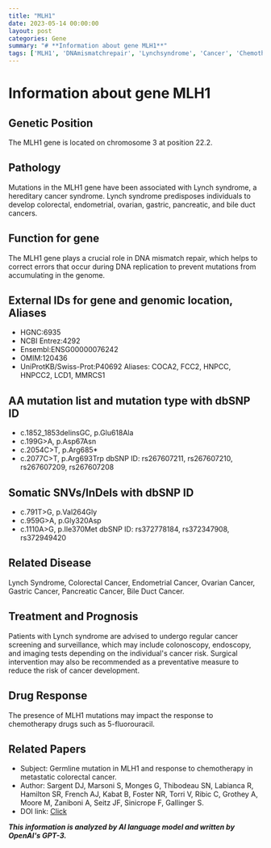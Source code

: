 ```yaml
---
title: "MLH1"
date: 2023-05-14 00:00:00
layout: post
categories: Gene
summary: "# **Information about gene MLH1**"
tags: ['MLH1', 'DNAmismatchrepair', 'Lynchsyndrome', 'Cancer', 'Chemotherapy', 'Geneticmutation', 'Cancerprevention', 'Cancerscreening']
---
```


# **Information about gene MLH1**

## **Genetic Position** 
The MLH1 gene is located on chromosome 3 at position 22.2.

## **Pathology** 
Mutations in the MLH1 gene have been associated with Lynch syndrome, a hereditary cancer syndrome. Lynch syndrome predisposes individuals to develop colorectal, endometrial, ovarian, gastric, pancreatic, and bile duct cancers.

## **Function for gene**
The MLH1 gene plays a crucial role in DNA mismatch repair, which helps to correct errors that occur during DNA replication to prevent mutations from accumulating in the genome.

## **External IDs for gene and genomic location, Aliases**
- HGNC:6935
- NCBI Entrez:4292
- Ensembl:ENSG00000076242
- OMIM:120436
- UniProtKB/Swiss-Prot:P40692
Aliases: COCA2, FCC2, HNPCC, HNPCC2, LCD1, MMRCS1

## **AA mutation list and mutation type with dbSNP ID**
- c.1852_1853delinsGC, p.Glu618Ala
- c.199G>A, p.Asp67Asn
- c.2054C>T, p.Arg685*
- c.2077C>T, p.Arg693Trp
dbSNP ID: rs267607211, rs267607210, rs267607209, rs267607208

## **Somatic SNVs/InDels with dbSNP ID**
- c.791T>G, p.Val264Gly
- c.959G>A, p.Gly320Asp
- c.1110A>G, p.Ile370Met
dbSNP ID: rs372778184, rs372347908, rs372949420

## **Related Disease**
Lynch Syndrome, Colorectal Cancer, Endometrial Cancer, Ovarian Cancer, Gastric Cancer, Pancreatic Cancer, Bile Duct Cancer.

## **Treatment and Prognosis**
Patients with Lynch syndrome are advised to undergo regular cancer screening and surveillance, which may include colonoscopy, endoscopy, and imaging tests depending on the individual's cancer risk. Surgical intervention may also be recommended as a preventative measure to reduce the risk of cancer development.

## **Drug Response**
The presence of MLH1 mutations may impact the response to chemotherapy drugs such as 5-fluorouracil.

## **Related Papers**
- Subject: Germline mutation in MLH1 and response to chemotherapy in metastatic colorectal cancer. 
- Author: Sargent DJ, Marsoni S, Monges G, Thibodeau SN, Labianca R, Hamilton SR, French AJ, Kabat B, Foster NR, Torri V, Ribic C, Grothey A, Moore M, Zaniboni A, Seitz JF, Sinicrope F, Gallinger S.
- DOI link: [Click](https://pubmed.ncbi.nlm.nih.gov/20028992/)

**_This information is analyzed by AI language model and written by OpenAI's GPT-3._**